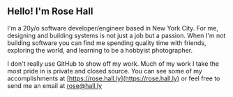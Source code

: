 ## Hello! I'm Rose Hall

I'm a 20y/o software developer​/​engineer based in New York City. For me, designing and building systems is not just a job but a passion. When I'm not building software you can find me spending quality time with friends, exploring the world, and learning to be a hobbyist photographer.

I don't really use GitHub to show off my work. Much of my work I take the most pride in is private and closed source. You can see some of my accomplishments at [https://rose.hall.ly](https://rose.hall.ly) or feel free to send me an email at [rose@hall.ly](mailto:rose@hall.ly)

